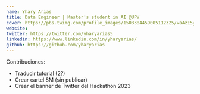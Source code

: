 ```yaml
---
name: Yhary Arias
title: Data Engineer | Master's student in AI @UPV
cover: https://pbs.twimg.com/profile_images/1503384459005112325/vaAzE5yL_400x400.jpg
website: 
twitter: https://twitter.com/yharyarias5
linkedin: https://www.linkedin.com/in/yharyarias/
github: https://github.com/yharyarias
---
```


Contribuciones:
- Traducir tutorial (2?)
- Crear cartel 8M (sin publicar)
- Crear el banner de Twitter del Hackathon 2023
